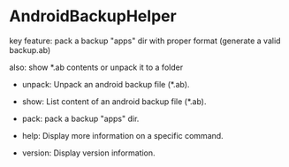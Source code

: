 # AndroidBackupHelper

key feature: pack a backup "apps" dir with proper format (generate a valid backup.ab)

also: show *.ab contents or unpack it to a folder

-  unpack:     Unpack an android backup file (*.ab).

-  show:       List content of an android backup file (*.ab).

-  pack:       pack a backup "apps" dir.

-  help:       Display more information on a specific command.

-  version:    Display version information.
